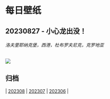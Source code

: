 # 每日壁纸

## 20230827 - 小心龙出没！

###### 洛夫里耶纳克堡，西港，杜布罗夫尼克，克罗地亚

![](https://www.bing.com/th?id=OHR.DubrovnikHarbor_ZH-CN8590217905_UHD.jpg)

## 归档

| [202308](/202308/README.md)
| [202307](/202307/README.md)
| [202306](/202306/README.md)
|